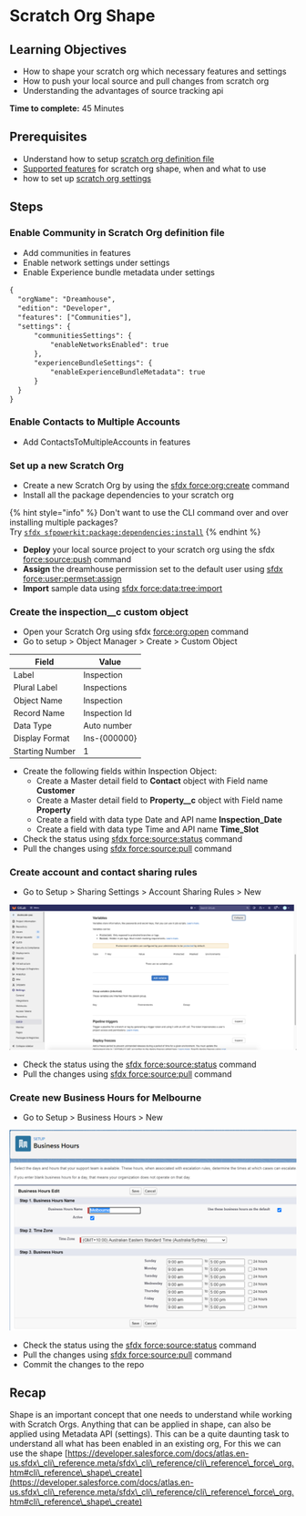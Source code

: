 # Scratch Org Shape

## Learning Objectives

* How to shape your scratch org which necessary features and settings
* How to push your local source and pull changes from scratch org
* Understanding the advantages of source tracking api

**Time to complete:** 45 Minutes

## Prerequisites

* Understand how to setup [scratch org definition file](https://developer.salesforce.com/docs/atlas.en-us.sfdx\_dev.meta/sfdx\_dev/sfdx\_dev\_scratch\_orgs\_def\_file.htm)
* [Supported features](https://developer.salesforce.com/docs/atlas.en-us.sfdx\_dev.meta/sfdx\_dev/sfdx\_dev\_scratch\_orgs\_def\_file\_config\_values.htm#sfdx\_dev\_scratch\_orgs\_def\_file\_config\_values) for scratch org shape, when and what to use
* how to set up [scratch org settings](https://developer.salesforce.com/docs/atlas.en-us.sfdx\_dev.meta/sfdx\_dev/sfdx\_dev\_scratch\_orgs\_settings.htm)

## Steps

### Enable Community in Scratch Org definition file

* Add communities in features
* Enable network settings under settings
* Enable Experience bundle metadata under settings

```
{
  "orgName": "Dreamhouse",
  "edition": "Developer",
  "features": ["Communities"],
  "settings": {
      "communitiesSettings": {
          "enableNetworksEnabled": true
      },
      "experienceBundleSettings": {
          "enableExperienceBundleMetadata": true
      }
  }
}
```

### Enable Contacts to Multiple Accounts

* Add ContactsToMultipleAccounts in features

### Set up a new Scratch Org

* Create a new Scratch Org by using the [sfdx force:org:create](https://developer.salesforce.com/docs/atlas.en-us.sfdx\_cli\_reference.meta/sfdx\_cli\_reference/cli\_reference\_force\_org.htm#cli\_reference\_create) command
* Install all the package dependencies to your scratch org

{% hint style="info" %}
Don't want to use the CLI command over and over installing multiple packages?\
Try [`sfdx sfpowerkit:package:dependencies:install`](https://github.com/accenture/sfpowerkit/#sfpowerkitpackagedependenciesinstall)
{% endhint %}

* **Deploy** your local source project to your scratch org using the sfdx [force:source:push](https://developer.salesforce.com/docs/atlas.en-us.sfdx\_cli\_reference.meta/sfdx\_cli\_reference/cli\_reference\_force\_source.htm#cli\_reference\_push) command
* **Assign** the dreamhouse permission set to the default user using [sfdx force:user:permset:assign](https://developer.salesforce.com/docs/atlas.en-us.sfdx\_cli\_reference.meta/sfdx\_cli\_reference/cli\_reference\_force\_user.htm#cli\_reference\_permset\_assign)
* **Import** sample data using [sfdx force:data:tree:import](https://developer.salesforce.com/docs/atlas.en-us.sfdx\_cli\_reference.meta/sfdx\_cli\_reference/cli\_reference\_force\_data.htm#cli\_reference\_tree\_import)

### Create the inspection\_\_c custom object

* Open your Scratch Org using sfdx [force:org:open](https://developer.salesforce.com/docs/atlas.en-us.sfdx\_cli\_reference.meta/sfdx\_cli\_reference/cli\_reference\_force\_org.htm#cli\_reference\_create) command
* Go to setup > Object Manager > Create > Custom Object

| Field           | Value         |
| --------------- | ------------- |
| Label           | Inspection    |
| Plural Label    | Inspections   |
| Object Name     | Inspection    |
| Record Name     | Inspection Id |
| Data Type       | Auto number   |
| Display Format  | Ins-{000000}  |
| Starting Number | 1             |

* Create the following fields within Inspection Object:
  * Create a Master detail field to **Contact** object with Field name **Customer**
  * Create a Master detail field to **Property\_\_c** object with Field name **Property**
  * Create a field with data type Date and API name **Inspection\_Date**
  * Create a field with data type Time and API name **Time\_Slot**
* Check the status using [sfdx force:source:status](https://developer.salesforce.com/docs/atlas.en-us.sfdx\_cli\_reference.meta/sfdx\_cli\_reference/cli\_reference\_force\_source.htm#cli\_reference\_status) command
* Pull the changes using [sfdx force:source:pull](https://developer.salesforce.com/docs/atlas.en-us.sfdx\_cli\_reference.meta/sfdx\_cli\_reference/cli\_reference\_force\_source.htm#cli\_reference\_pull) command

### Create account and contact sharing rules

* Go to Setup > Sharing Settings > Account Sharing Rules > New

![The details to be used on the sharing rule](<../../.gitbook/assets/image (9).png>)

* Check the status using the [sfdx force:source:status](https://developer.salesforce.com/docs/atlas.en-us.sfdx\_cli\_reference.meta/sfdx\_cli\_reference/cli\_reference\_force\_source.htm#cli\_reference\_status) command
* Pull the changes using [sfdx force:source:pull](https://developer.salesforce.com/docs/atlas.en-us.sfdx\_cli\_reference.meta/sfdx\_cli\_reference/cli\_reference\_force\_source.htm#cli\_reference\_pull) command

### Create new Business Hours for Melbourne

* Go to Setup > Business Hours > New

![The details to be used on the business hours](<../../.gitbook/assets/image (18) (1) (1) (1) (1) (1) (1) (1).png>)

* Check the status using the [sfdx force:source:status](https://developer.salesforce.com/docs/atlas.en-us.sfdx\_cli\_reference.meta/sfdx\_cli\_reference/cli\_reference\_force\_source.htm#cli\_reference\_status) command
* Pull the changes using [sfdx force:source:pull](https://developer.salesforce.com/docs/atlas.en-us.sfdx\_cli\_reference.meta/sfdx\_cli\_reference/cli\_reference\_force\_source.htm#cli\_reference\_pull) command
* Commit the changes to the repo

## **Recap**

Shape is an important concept that one needs to understand while working with Scratch Orgs. Anything that can be applied in shape, can also be applied using Metadata API (settings). This can be a quite daunting task to understand all what has been enabled in an existing org, For this we can use the shape [https://developer.salesforce.com/docs/atlas.en-us.sfdx\_cli\_reference.meta/sfdx\_cli\_reference/cli\_reference\_force\_org.htm#cli\_reference\_shape\_create](https://developer.salesforce.com/docs/atlas.en-us.sfdx\_cli\_reference.meta/sfdx\_cli\_reference/cli\_reference\_force\_org.htm#cli\_reference\_shape\_create)
